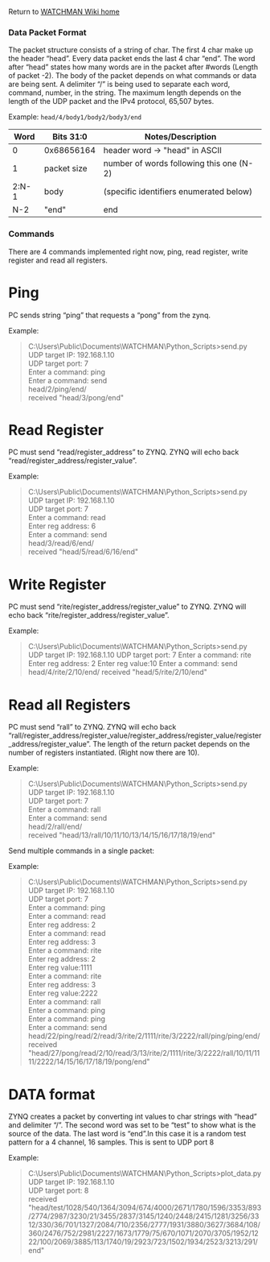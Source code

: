 Return to [WATCHMAN Wiki home](https://github.com/WMidlab/WATCHMAN/wiki)

### Data Packet Format

The packet structure consists of a string of char. The first 4 char make up the header “head”. Every data packet ends the last 4 char “end”. The word after “head” states how many words are in the packet after #words (Length of packet -2). The body of the packet depends on what commands or data are being sent. A delimiter “/” is being used to separate each word, command, number, in the string. The maximum length depends on the length of the UDP packet and the IPv4 protocol, 65,507 bytes.

Example: `head/4/body1/body2/body3/end`


|    Word      |    Bits 31:0       |  Notes/Description                                | 
|--------------|--------------------|---------------------------------------------------|
|    0         |    0x68656164      |    header word ->   "head" in ASCII               |  
|    1         |    packet size     |    number of words   following this one (N-2)     |
|    2:N-1     |    body            |    (specific identifiers   enumerated below)      |
|    N-2       |   "end"            |    end                                            |


### Commands

There are 4 commands implemented right now, ping, read register, write register and read all registers.

# Ping
PC sends string “ping” that requests a “pong” from the zynq. 

Example:

> C:\Users\Public\Documents\WATCHMAN\Python_Scripts>send.py                                      
> UDP target IP: 192.168.1.10                                                               
> UDP target port: 7                                     
> Enter a command: ping              
> Enter a command: send                                      
> head/2/ping/end/                    
> received "head/3/pong/end"

# Read Register
PC must send “read/register_address” to ZYNQ. ZYNQ will echo back “read/register_address/register_value”.

Example:
> C:\Users\Public\Documents\WATCHMAN\Python_Scripts>send.py      
> UDP target IP: 192.168.1.10     
> UDP target port: 7    
> Enter a command: read  
> Enter reg address: 6  
> Enter a command: send  
> head/3/read/6/end/  
> received "head/5/read/6/16/end"   

# Write Register
PC must send “rite/register_address/register_value” to ZYNQ. ZYNQ will echo back “rite/register_address/register_value”.

Example:
> C:\Users\Public\Documents\WATCHMAN\Python_Scripts>send.py
> UDP target IP: 192.168.1.10
> UDP target port: 7
> Enter a command: rite
> Enter reg address: 2
> Enter reg value:10
> Enter a command: send
> head/4/rite/2/10/end/
> received "head/5/rite/2/10/end"

# Read all Registers
PC must send “rall” to ZYNQ. ZYNQ will echo back “rall/register_address/register_value/register_address/register_value/register_address/register_value”.
The length of the return packet depends on the number of registers instantiated. (Right now there are 10).

Example:
> C:\Users\Public\Documents\WATCHMAN\Python_Scripts>send.py   
> UDP target IP: 192.168.1.10    
> UDP target port: 7   
> Enter a command: rall   
> Enter a command: send   
> head/2/rall/end/      
> received "head/13/rall/10/11/10/13/14/15/16/17/18/19/end"

Send multiple commands in a single packet:

Example:
> C:\Users\Public\Documents\WATCHMAN\Python_Scripts>send.py    
> UDP target IP: 192.168.1.10   
> UDP target port: 7    
> Enter a command: ping   
> Enter a command: read   
> Enter reg address: 2  
> Enter a command: read   
> Enter reg address: 3    
> Enter a command: rite   
> Enter reg address: 2   
> Enter reg value:1111   
> Enter a command: rite   
> Enter reg address: 3  
> Enter reg value:2222    
> Enter a command: rall    
> Enter a command: ping    
> Enter a command: ping    
> Enter a command: send    
> head/22/ping/read/2/read/3/rite/2/1111/rite/3/2222/rall/ping/ping/end/    
> received "head/27/pong/read/2/10/read/3/13/rite/2/1111/rite/3/2222/rall/10/11/1111/2222/14/15/16/17/18/19/pong/end"
 
# DATA format
ZYNQ creates a packet by converting int values to char strings with “head” and delimiter “/”. The second word was set to be “test” to show what is the source of the data. The last word is “end”.In this case it is a random test pattern for a 4 channel, 16 samples. This is sent to UDP port 8

Example:
> C:\Users\Public\Documents\WATCHMAN\Python_Scripts>plot_data.py   
> UDP target IP: 192.168.1.10    
> UDP target port: 8   
> received "head/test/1028/540/1364/3094/674/4000/2671/1780/1596/3353/893/2774/2987/3230/21/3455/2837/3145/1240/2448/2415/1281/3256/3312/330/36/701/1327/2084/710/2356/2777/1931/3880/3627/3684/108/360/2476/752/2981/2227/1673/1779/75/670/1071/2070/3705/1952/1222/100/2069/3885/113/1740/19/2923/723/1502/1934/2523/3213/291/end"

